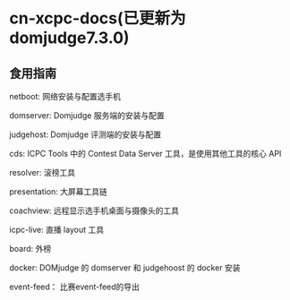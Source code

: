 # cn-xcpc-docs(已更新为domjudge7.3.0)

## 食用指南

netboot: 网络安装与配置选手机

domserver: Domjudge 服务端的安装与配置

judgehost: Domjudge 评测端的安装与配置

cds: ICPC Tools 中的 Contest Data Server 工具，是使用其他工具的核心 API

resolver: 滚榜工具

presentation: 大屏幕工具链

coachview: 远程显示选手机桌面与摄像头的工具

icpc-live: 直播 layout 工具

board: 外榜

docker: DOMjudge 的 domserver 和 judgehoost 的 docker 安装

event-feed： 比赛event-feed的导出

